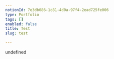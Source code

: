 ```yaml
---
notionId: 7e3db086-1c81-4d0a-97f4-2ead725fe006
type: Portfolio
tags: []
enabled: false
title: Test
slug: test

---
```

undefined